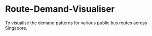 # Route-Demand-Visualiser
To visualise the demand patterns for various public bus routes across Singapore.
